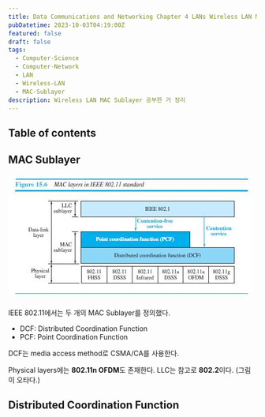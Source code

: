 ```yaml
---
title: Data Communications and Networking Chapter 4 LANs Wireless LAN MAC Sublayer
pubDatetime: 2023-10-03T04:19:00Z
featured: false
draft: false
tags:
  - Computer-Science
  - Computer-Network
  - LAN
  - Wireless-LAN
  - MAC-Sublayer
description: Wireless LAN MAC Sublayer 공부한 거 정리
---
```


## Table of contents

## MAC Sublayer

![](/src/assets/image/data-communications-and-networking-chapter-4-lans-wireless-lan-mac-sublayer-1696274581593.jpeg)

IEEE 802.11에서는 두 개의 MAC Sublayer를 정의했다.

- DCF: Distributed Coordination Function
- PCF: Point Coordination Function

DCF는 media access method로 CSMA/CA를 사용한다.

Physical layers에는 **802.11n OFDM**도 존재한다.
LLC는 참고로 **802.2**이다. (그림이 오타다.)

## Distributed Coordination Function
